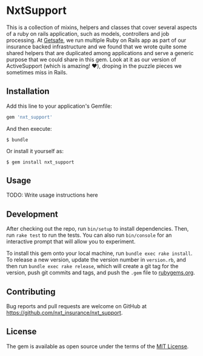 # NxtSupport

This is a collection of mixins, helpers and classes that cover several aspects of a ruby on rails application, such as models, controllers and job processing. At [Getsafe](https://hellogetsafe.com), we run multiple Ruby on Rails app as part of our insurance backed infrastructure and we found that we wrote quite some shared helpers that are duplicated among applications and serve a generic purpose that we could share in this gem. Look at it as our version of ActiveSupport (which is amazing! ❤️), droping in the puzzle pieces we sometimes miss in Rails.

## Installation

Add this line to your application's Gemfile:

```ruby
gem 'nxt_support'
```

And then execute:

    $ bundle

Or install it yourself as:

    $ gem install nxt_support

## Usage

TODO: Write usage instructions here

## Development

After checking out the repo, run `bin/setup` to install dependencies. Then, run `rake test` to run the tests. You can also run `bin/console` for an interactive prompt that will allow you to experiment.

To install this gem onto your local machine, run `bundle exec rake install`. To release a new version, update the version number in `version.rb`, and then run `bundle exec rake release`, which will create a git tag for the version, push git commits and tags, and push the `.gem` file to [rubygems.org](https://rubygems.org).

## Contributing

Bug reports and pull requests are welcome on GitHub at https://github.com/nxt_insurance/nxt_support.

## License

The gem is available as open source under the terms of the [MIT License](https://opensource.org/licenses/MIT).
